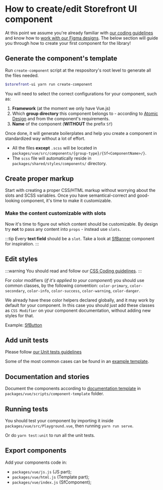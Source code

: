 # How to create/edit Storefront UI component

At this point we assume you're already familiar with [our coding guidelines](coding-guidelines.md) and know how to [work with our Figma designs](../design/working-with-designs.md). The below section will guide you through how to create your first component for the library!

## Generate the component's template

Run `create-component` script at the respository's root level to generate all the files needed.
```bash
$storefront-ui yarn run create-component
```
You will need to select the correct configurations for your component, such as:

1. **Framework** (at the moment we only have Vue.js)
2. Which **group directory** this component belongs to - according to [Atomic Design](http://bradfrost.com/blog/post/atomic-web-design/) and from the component's requirements.
3. **Name** of the component (**WITHOUT** the prefix `Sf`)

Once done, it will generate boilerplates and help you create a component in standardized way without a lot of effort.
* All the files **except** `.scss` will be located in `packages/vue/src/components/{group-type}/{Sf<ComponentName>/}`.
* The `scss` file will automatically reside in `packages/shared/styles/components/` directory.

## Create proper markup

Start with creating a proper CSS/HTML markup without worrying about the slots and SCSS variables.
Once you have semantical-correct and good-looking component, it's time to make it customizable.

### Make the content customizable with slots

Now it's time to figure out which content should be customizable.
By design try **not** to pass any content into `props` - instead use `slots`.

:::tip
 Every **text field** should be a `slot`. Take a look at
[SfBanner](https://github.com/DivanteLtd/storefront-ui/blob/master/packages/vue/src/components/molecules/SfBanner/SfBanner.html)
component for inspiration.
:::

## Edit styles

:::warning
You should read and follow our [CSS Coding guidelines](coding-guidelines.md#CSS-Rules).
:::

For color modifiers (_if it's applied to your component_)
you should use common classes, by the following convention:
`color-primary`, `color-secondary`, `color-info`, `color-success`,
`color-warning`, `color-danger`.

We already have these color helpers declared globally, and it may
work by default for your component. In this case you should just add
these classes as `CSS Modifier` on your component documentation,
without adding new styles for that.

Example: [SfButton](https://github.com/DivanteLtd/storefront-ui/blob/master/packages/vue/src/components/atoms/SfButton/SfButton.stories.js)

## Add unit tests

Please follow [our Unit tests guidelines](coding-guidelines.md#Unit-tests)

Some of the most common cases can be found in an [example template](https://github.com/DivanteLtd/storefront-ui/blob/master/packages/vue/scripts/component-template/component.spec.ts).

## Documentation and stories

Document the components according to
[documentation template](https://github.com/DivanteLtd/storefront-ui/blob/master/packages/vue/scripts/component-template/component.stories.js)
in `packages/vue/scripts/component-template` folder.

## Running tests

You should test your component by importing it inside `packages/vue/src/Playground.vue`,
then running `yarn run serve`.

Or do `yarn test:unit` to run all the unit tests.

## Export components

Add your components code in:

- `packages/vue/js.js` (JS part);
- `packages/vue/html.js` (Template part);
- `packages/vue/index.js` (SfComponent);

